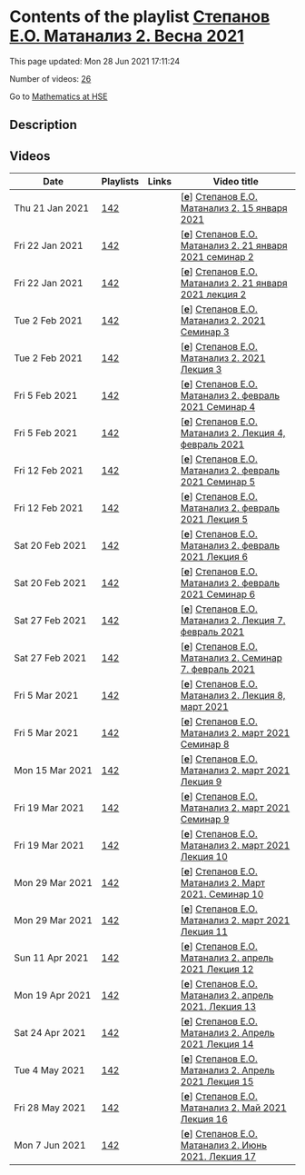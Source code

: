 # Contents of the playlist [Степанов Е.О. Матанализ 2.  Весна 2021](https://www.youtube.com/playlist?list=PLq3E5oubNNoCvb1R9qEZF4m5z3N90W-Gq)

This page updated: Mon 28 Jun 2021 17:11:24

Number of videos: [26](#videos)

Go to [Mathematics at HSE](../README.md)

## Description



## Videos

|Date|Playlists|Links|Video title|
|---|---|---|---|
| Thu&nbsp;21&nbsp;Jan&nbsp;2021 | [142](../playlists/142 "Степанов Е.О. Матанализ 2.  Весна 2021") |  | [[**e**](https://studio.youtube.com/video/Kwt-mOco0hE/edit "Edit")] [Степанов Е.О. Матанализ 2.  15 января 2021](https://www.youtube.com/watch?v=Kwt-mOco0hE&list=PLq3E5oubNNoCvb1R9qEZF4m5z3N90W-Gq "Лекция 1") |
| Fri&nbsp;22&nbsp;Jan&nbsp;2021 | [142](../playlists/142 "Степанов Е.О. Матанализ 2.  Весна 2021") |  | [[**e**](https://studio.youtube.com/video/8Y9yanCjdF8/edit "Edit")] [Степанов Е.О. Матанализ 2. 21 января 2021  семинар 2](https://www.youtube.com/watch?v=8Y9yanCjdF8&list=PLq3E5oubNNoCvb1R9qEZF4m5z3N90W-Gq "Семинар") |
| Fri&nbsp;22&nbsp;Jan&nbsp;2021 | [142](../playlists/142 "Степанов Е.О. Матанализ 2.  Весна 2021") |  | [[**e**](https://studio.youtube.com/video/N8HJfdcFRqA/edit "Edit")] [Степанов Е.О. Матанализ 2.   21 января 2021 лекция 2](https://www.youtube.com/watch?v=N8HJfdcFRqA&list=PLq3E5oubNNoCvb1R9qEZF4m5z3N90W-Gq "Лекция 2") |
| Tue&nbsp;2&nbsp;Feb&nbsp;2021 | [142](../playlists/142 "Степанов Е.О. Матанализ 2.  Весна 2021") |  | [[**e**](https://studio.youtube.com/video/a-W4vEJ92jY/edit "Edit")] [Степанов Е.О. Матанализ 2.  2021 Семинар 3](https://www.youtube.com/watch?v=a-W4vEJ92jY&list=PLq3E5oubNNoCvb1R9qEZF4m5z3N90W-Gq) |
| Tue&nbsp;2&nbsp;Feb&nbsp;2021 | [142](../playlists/142 "Степанов Е.О. Матанализ 2.  Весна 2021") |  | [[**e**](https://studio.youtube.com/video/KBQNGSNPx_Y/edit "Edit")] [Степанов Е.О. Матанализ 2. 2021 Лекция 3](https://www.youtube.com/watch?v=KBQNGSNPx_Y&list=PLq3E5oubNNoCvb1R9qEZF4m5z3N90W-Gq) |
| Fri&nbsp;5&nbsp;Feb&nbsp;2021 | [142](../playlists/142 "Степанов Е.О. Матанализ 2.  Весна 2021") |  | [[**e**](https://studio.youtube.com/video/NxAy4oZN7Tc/edit "Edit")] [Степанов Е.О. Матанализ 2.  февраль 2021 Семинар 4](https://www.youtube.com/watch?v=NxAy4oZN7Tc&list=PLq3E5oubNNoCvb1R9qEZF4m5z3N90W-Gq) |
| Fri&nbsp;5&nbsp;Feb&nbsp;2021 | [142](../playlists/142 "Степанов Е.О. Матанализ 2.  Весна 2021") |  | [[**e**](https://studio.youtube.com/video/Fuc-BNrj-Rc/edit "Edit")] [Степанов Е.О. Матанализ 2. Лекция 4, февраль 2021](https://www.youtube.com/watch?v=Fuc-BNrj-Rc&list=PLq3E5oubNNoCvb1R9qEZF4m5z3N90W-Gq) |
| Fri&nbsp;12&nbsp;Feb&nbsp;2021 | [142](../playlists/142 "Степанов Е.О. Матанализ 2.  Весна 2021") |  | [[**e**](https://studio.youtube.com/video/8PzWNNKFiuo/edit "Edit")] [Степанов Е.О. Матанализ 2.  февраль 2021 Семинар 5](https://www.youtube.com/watch?v=8PzWNNKFiuo&list=PLq3E5oubNNoCvb1R9qEZF4m5z3N90W-Gq) |
| Fri&nbsp;12&nbsp;Feb&nbsp;2021 | [142](../playlists/142 "Степанов Е.О. Матанализ 2.  Весна 2021") |  | [[**e**](https://studio.youtube.com/video/w2W4qc2SKBA/edit "Edit")] [Степанов Е.О. Матанализ 2.  февраль 2021 Лекция 5](https://www.youtube.com/watch?v=w2W4qc2SKBA&list=PLq3E5oubNNoCvb1R9qEZF4m5z3N90W-Gq) |
| Sat&nbsp;20&nbsp;Feb&nbsp;2021 | [142](../playlists/142 "Степанов Е.О. Матанализ 2.  Весна 2021") |  | [[**e**](https://studio.youtube.com/video/tuEGBqI5Y-Q/edit "Edit")] [Степанов Е.О. Матанализ 2. февраль 2021 Лекция 6](https://www.youtube.com/watch?v=tuEGBqI5Y-Q&list=PLq3E5oubNNoCvb1R9qEZF4m5z3N90W-Gq) |
| Sat&nbsp;20&nbsp;Feb&nbsp;2021 | [142](../playlists/142 "Степанов Е.О. Матанализ 2.  Весна 2021") |  | [[**e**](https://studio.youtube.com/video/nlkoHHeE0mw/edit "Edit")] [Степанов Е.О. Матанализ 2. февраль 2021 Семинар 6](https://www.youtube.com/watch?v=nlkoHHeE0mw&list=PLq3E5oubNNoCvb1R9qEZF4m5z3N90W-Gq) |
| Sat&nbsp;27&nbsp;Feb&nbsp;2021 | [142](../playlists/142 "Степанов Е.О. Матанализ 2.  Весна 2021") |  | [[**e**](https://studio.youtube.com/video/WpRVcJp9N0c/edit "Edit")] [Степанов Е.О. Матанализ 2.  Лекция 7. февраль 2021](https://www.youtube.com/watch?v=WpRVcJp9N0c&list=PLq3E5oubNNoCvb1R9qEZF4m5z3N90W-Gq) |
| Sat&nbsp;27&nbsp;Feb&nbsp;2021 | [142](../playlists/142 "Степанов Е.О. Матанализ 2.  Весна 2021") |  | [[**e**](https://studio.youtube.com/video/SxuVFvn3Aqc/edit "Edit")] [Степанов Е.О. Матанализ 2. Семинар 7. февраль 2021](https://www.youtube.com/watch?v=SxuVFvn3Aqc&list=PLq3E5oubNNoCvb1R9qEZF4m5z3N90W-Gq) |
| Fri&nbsp;5&nbsp;Mar&nbsp;2021 | [142](../playlists/142 "Степанов Е.О. Матанализ 2.  Весна 2021") |  | [[**e**](https://studio.youtube.com/video/-mSlkKTCxBo/edit "Edit")] [Степанов Е.О. Матанализ 2. Лекция 8, март 2021](https://www.youtube.com/watch?v=-mSlkKTCxBo&list=PLq3E5oubNNoCvb1R9qEZF4m5z3N90W-Gq) |
| Fri&nbsp;5&nbsp;Mar&nbsp;2021 | [142](../playlists/142 "Степанов Е.О. Матанализ 2.  Весна 2021") |  | [[**e**](https://studio.youtube.com/video/6hwLf7cr8gs/edit "Edit")] [Степанов Е.О. Матанализ 2.  март 2021 Семинар 8](https://www.youtube.com/watch?v=6hwLf7cr8gs&list=PLq3E5oubNNoCvb1R9qEZF4m5z3N90W-Gq) |
| Mon&nbsp;15&nbsp;Mar&nbsp;2021 | [142](../playlists/142 "Степанов Е.О. Матанализ 2.  Весна 2021") |  | [[**e**](https://studio.youtube.com/video/PW52h4zpXZ0/edit "Edit")] [Степанов Е.О. Матанализ 2.  март 2021 Лекция 9](https://www.youtube.com/watch?v=PW52h4zpXZ0&list=PLq3E5oubNNoCvb1R9qEZF4m5z3N90W-Gq) |
| Fri&nbsp;19&nbsp;Mar&nbsp;2021 | [142](../playlists/142 "Степанов Е.О. Матанализ 2.  Весна 2021") |  | [[**e**](https://studio.youtube.com/video/cGBqualbmGc/edit "Edit")] [Степанов Е.О. Матанализ 2.  март 2021 Семинар 9](https://www.youtube.com/watch?v=cGBqualbmGc&list=PLq3E5oubNNoCvb1R9qEZF4m5z3N90W-Gq) |
| Fri&nbsp;19&nbsp;Mar&nbsp;2021 | [142](../playlists/142 "Степанов Е.О. Матанализ 2.  Весна 2021") |  | [[**e**](https://studio.youtube.com/video/oYLQl_RZzzQ/edit "Edit")] [Степанов Е.О. Матанализ 2.  март 2021 Лекция 10](https://www.youtube.com/watch?v=oYLQl_RZzzQ&list=PLq3E5oubNNoCvb1R9qEZF4m5z3N90W-Gq) |
| Mon&nbsp;29&nbsp;Mar&nbsp;2021 | [142](../playlists/142 "Степанов Е.О. Матанализ 2.  Весна 2021") |  | [[**e**](https://studio.youtube.com/video/6HtmJZYX_Hc/edit "Edit")] [Степанов Е.О. Матанализ 2.  Март  2021. Семинар 10](https://www.youtube.com/watch?v=6HtmJZYX_Hc&list=PLq3E5oubNNoCvb1R9qEZF4m5z3N90W-Gq) |
| Mon&nbsp;29&nbsp;Mar&nbsp;2021 | [142](../playlists/142 "Степанов Е.О. Матанализ 2.  Весна 2021") |  | [[**e**](https://studio.youtube.com/video/8xX_126sb2c/edit "Edit")] [Степанов Е.О. Матанализ 2. март 2021 Лекция 11](https://www.youtube.com/watch?v=8xX_126sb2c&list=PLq3E5oubNNoCvb1R9qEZF4m5z3N90W-Gq) |
| Sun&nbsp;11&nbsp;Apr&nbsp;2021 | [142](../playlists/142 "Степанов Е.О. Матанализ 2.  Весна 2021") |  | [[**e**](https://studio.youtube.com/video/fDKVwa_kvN0/edit "Edit")] [Степанов Е.О. Матанализ 2.  апрель 2021 Лекция 12](https://www.youtube.com/watch?v=fDKVwa_kvN0&list=PLq3E5oubNNoCvb1R9qEZF4m5z3N90W-Gq) |
| Mon&nbsp;19&nbsp;Apr&nbsp;2021 | [142](../playlists/142 "Степанов Е.О. Матанализ 2.  Весна 2021") |  | [[**e**](https://studio.youtube.com/video/IULUyA-8E1E/edit "Edit")] [Степанов Е.О. Матанализ 2. апрель 2021. Лекция 13](https://www.youtube.com/watch?v=IULUyA-8E1E&list=PLq3E5oubNNoCvb1R9qEZF4m5z3N90W-Gq) |
| Sat&nbsp;24&nbsp;Apr&nbsp;2021 | [142](../playlists/142 "Степанов Е.О. Матанализ 2.  Весна 2021") |  | [[**e**](https://studio.youtube.com/video/EaQCsXvZZwo/edit "Edit")] [Степанов Е.О. Матанализ 2.  Апрель 2021 Лекция 14](https://www.youtube.com/watch?v=EaQCsXvZZwo&list=PLq3E5oubNNoCvb1R9qEZF4m5z3N90W-Gq) |
| Tue&nbsp;4&nbsp;May&nbsp;2021 | [142](../playlists/142 "Степанов Е.О. Матанализ 2.  Весна 2021") |  | [[**e**](https://studio.youtube.com/video/YsryfcCZxj0/edit "Edit")] [Степанов Е.О. Матанализ 2.  Апрель 2021 Лекция 15](https://www.youtube.com/watch?v=YsryfcCZxj0&list=PLq3E5oubNNoCvb1R9qEZF4m5z3N90W-Gq) |
| Fri&nbsp;28&nbsp;May&nbsp;2021 | [142](../playlists/142 "Степанов Е.О. Матанализ 2.  Весна 2021") |  | [[**e**](https://studio.youtube.com/video/dB_sdNlYGN8/edit "Edit")] [Степанов Е.О. Матанализ 2.  Май 2021 Лекция 16](https://www.youtube.com/watch?v=dB_sdNlYGN8&list=PLq3E5oubNNoCvb1R9qEZF4m5z3N90W-Gq) |
| Mon&nbsp;7&nbsp;Jun&nbsp;2021 | [142](../playlists/142 "Степанов Е.О. Матанализ 2.  Весна 2021") |  | [[**e**](https://studio.youtube.com/video/14djqI5qd5Y/edit "Edit")] [Степанов Е.О. Матанализ 2.  Июнь 2021. Лекция 17](https://www.youtube.com/watch?v=14djqI5qd5Y&list=PLq3E5oubNNoCvb1R9qEZF4m5z3N90W-Gq) |

